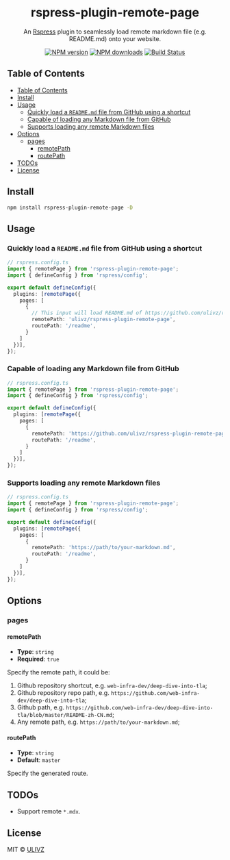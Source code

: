 <h1 align="center">rspress-plugin-remote-page</h1>

<p align="center">
    An <a href="https://rspress.dev/">Rspress</a> plugin to seamlessly load remote markdown file (e.g. README.md) onto your website.
</p>

<p align="center">
    <a href="https://npmjs.com/package/rspress-plugin-remote-page"><img src="https://img.shields.io/npm/v/rspress-plugin-remote-page.svg?style=flat" alt="NPM version"></a> 
    <a href="https://npmjs.com/package/rspress-plugin-remote-page"><img src="https://img.shields.io/npm/dm/rspress-plugin-remote-page.svg?style=flat" alt="NPM downloads"></a> 
    <a href="https://circleci.com/gh/saojs/rspress-plugin-remote-page"><img src="https://img.shields.io/circleci/project/saojs/rspress-plugin-remote-page/master.svg?style=flat" alt="Build Status"></a> 
</p>

## Table of Contents

- [Table of Contents](#table-of-contents)
- [Install](#install)
- [Usage](#usage)
  - [Quickly load a `README.md` file from GitHub using a shortcut](#quickly-load-a-readmemd-file-from-github-using-a-shortcut)
  - [Capable of loading any Markdown file from GitHub](#capable-of-loading-any-markdown-file-from-github)
  - [Supports loading any remote Markdown files](#supports-loading-any-remote-markdown-files)
- [Options](#options)
  - [pages](#pages)
    - [remotePath](#remotepath)
    - [routePath](#routepath)
- [TODOs](#todos)
- [License](#license)

## Install

```bash
npm install rspress-plugin-remote-page -D
```

## Usage

### Quickly load a `README.md` file from GitHub using a shortcut

```ts
// rspress.config.ts
import { remotePage } from 'rspress-plugin-remote-page';
import { defineConfig } from 'rspress/config';

export default defineConfig({
  plugins: [remotePage({
    pages: [
      {
        // This input will load README.md of https://github.com/ulivz/rspress-plugin-remote-page
        remotePath: 'ulivz/rspress-plugin-remote-page',
        routePath: '/readme',
      }
    ]
  })],
});
```

### Capable of loading any Markdown file from GitHub

```ts
// rspress.config.ts
import { remotePage } from 'rspress-plugin-remote-page';
import { defineConfig } from 'rspress/config';

export default defineConfig({
  plugins: [remotePage({
    pages: [
      {
        remotePath: 'https://github.com/ulivz/rspress-plugin-remote-page/blob/main/README.md',
        routePath: '/readme',
      }
    ]
  })],
});
```

### Supports loading any remote Markdown files

```ts
// rspress.config.ts
import { remotePage } from 'rspress-plugin-remote-page';
import { defineConfig } from 'rspress/config';

export default defineConfig({
  plugins: [remotePage({
    pages: [
      {
        remotePath: 'https://path/to/your-markdown.md',
        routePath: '/readme',
      }
    ]
  })],
});
```

## Options

### pages

#### remotePath

- **Type**: `string`
- **Required**: `true`

Specify the remote path, it could be:

1. Github repository shortcut, e.g. `web-infra-dev/deep-dive-into-tla`;
2. Github repository repo path, e.g. `https://github.com/web-infra-dev/deep-dive-into-tla`;
3. Github path, e.g. `https://github.com/web-infra-dev/deep-dive-into-tla/blob/master/README-zh-CN.md`;
4. Any remote path, e.g. `https://path/to/your-markdown.md`;

#### routePath

- **Type**: `string`
- **Default**: `master`

Specify the generated route.

## TODOs

- Support remote `*.mdx`.

## License

MIT &copy; [ULIVZ](https://github.com/ulivz)
